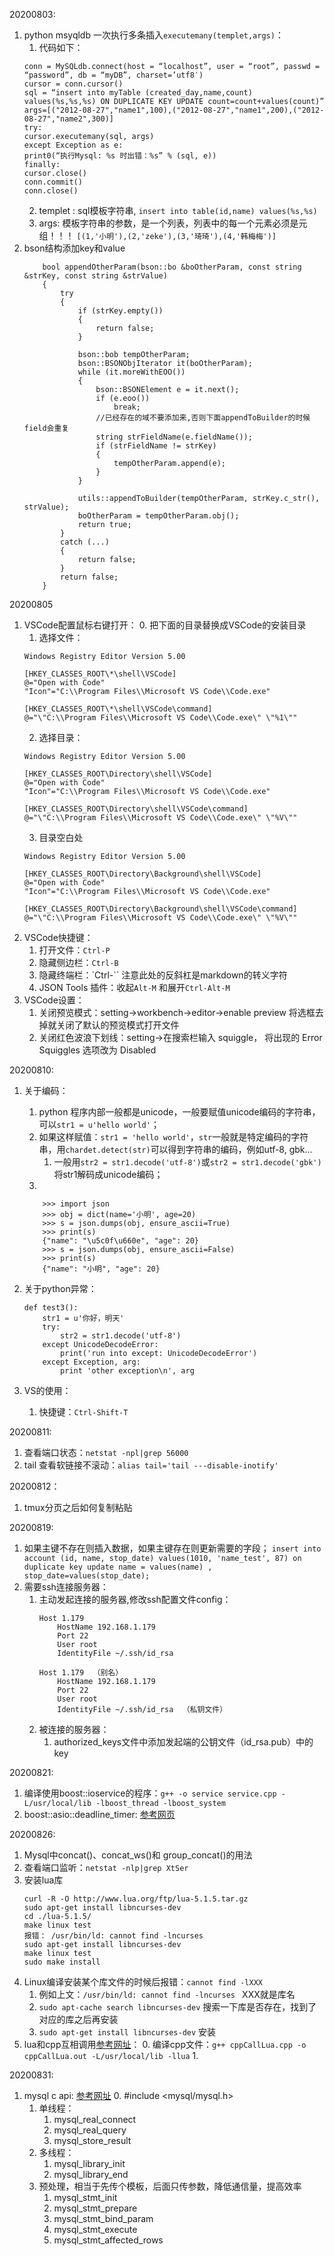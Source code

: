 20200803:
1. python msyqldb 一次执行多条插入`executemany(templet,args)`：
    1. 代码如下：
    ```
    conn = MySQLdb.connect(host = “localhost”, user = “root”, passwd = “password”, db = “myDB”, charset=’utf8′)
    cursor = conn.cursor()
    sql = “insert into myTable (created_day,name,count) values(%s,%s,%s) ON DUPLICATE KEY UPDATE count=count+values(count)”
    args=[("2012-08-27","name1",100),("2012-08-27","name1",200),("2012-08-27","name2",300)]
    try:
    cursor.executemany(sql, args)
    except Exception as e:
    print0(“执行Mysql: %s 时出错：%s” % (sql, e))
    finally:
    cursor.close()
    conn.commit()
    conn.close()
    ```
    2. templet : sql模板字符串, `insert into table(id,name) values(%s,%s)`
    3. args: 模板字符串的参数，是一个列表，列表中的每一个元素必须是元组！！！ `[(1,'小明'),(2,'zeke'),(3,'琦琦'),(4,'韩梅梅')] `
2. bson结构添加key和value
    ```
        bool appendOtherParam(bson::bo &boOtherParam, const string &strKey, const string &strValue)
        {
            try
            {
                if (strKey.empty())
                {
                    return false;
                }

                bson::bob tempOtherParam;
                bson::BSONObjIterator it(boOtherParam);
                while (it.moreWithEOO())
                {
                    bson::BSONElement e = it.next();
                    if (e.eoo())
                        break;
                    //已经存在的域不要添加来,否则下面appendToBuilder的时候field会重复
                    string strFieldName(e.fieldName());
                    if (strFieldName != strKey)
                    {
                        tempOtherParam.append(e);
                    }
                }

                utils::appendToBuilder(tempOtherParam, strKey.c_str(), strValue);
                boOtherParam = tempOtherParam.obj();
                return true;
            }
            catch (...)
            {
                return false;
            }
            return false;
        }
    ```

20200805
1. VSCode配置鼠标右键打开：
    0. 把下面的目录替换成VSCode的安装目录
    1. 选择文件：
    ```
    Windows Registry Editor Version 5.00

    [HKEY_CLASSES_ROOT\*\shell\VSCode]
    @="Open with Code"
    "Icon"="C:\\Program Files\\Microsoft VS Code\\Code.exe"

    [HKEY_CLASSES_ROOT\*\shell\VSCode\command]
    @="\"C:\\Program Files\\Microsoft VS Code\\Code.exe\" \"%1\""
    ```
    2. 选择目录：
    ```
    Windows Registry Editor Version 5.00

    [HKEY_CLASSES_ROOT\Directory\shell\VSCode]
    @="Open with Code"
    "Icon"="C:\\Program Files\\Microsoft VS Code\\Code.exe"

    [HKEY_CLASSES_ROOT\Directory\shell\VSCode\command]
    @="\"C:\\Program Files\\Microsoft VS Code\\Code.exe\" \"%V\""
    ```
    3. 目录空白处
    ```
    Windows Registry Editor Version 5.00

    [HKEY_CLASSES_ROOT\Directory\Background\shell\VSCode]
    @="Open with Code"
    "Icon"="C:\\Program Files\\Microsoft VS Code\\Code.exe"

    [HKEY_CLASSES_ROOT\Directory\Background\shell\VSCode\command]
    @="\"C:\\Program Files\\Microsoft VS Code\\Code.exe\" \"%V\""
    ```
2. VSCode快捷键：
    1. 打开文件：`Ctrl-P`
    2. 隐藏侧边栏：`Ctrl-B`
    3. 隐藏终端栏：`Ctrl-\`` 注意此处的反斜杠是markdown的转义字符
    4. JSON Tools 插件：收起`Alt-M` 和展开`Ctrl-Alt-M`
3. VSCode设置：
    1. 关闭预览模式：setting->workbench->editor->enable preview 将选框去掉就关闭了默认的预览模式打开文件
    2. 关闭红色波浪下划线：setting->在搜索栏输入 squiggle， 将出现的 Error Squiggles 选项改为 Disabled
    
20200810:
1. 关于编码：
    1. python 程序内部一般都是unicode，一般要赋值unicode编码的字符串，可以`str1 = u'hello world'`；
    2. 如果这样赋值：`str1 = 'hello world'`，`str`一般就是特定编码的字符串，用`chardet.detect(str)`可以得到字符串的编码，例如utf-8, gbk...
        1. 一般用`str2 = str1.decode('utf-8')`或`str2 = str1.decode('gbk')`将str1解码成unicode编码；
    3. 
    ```
        >>> import json
        >>> obj = dict(name='小明', age=20)
        >>> s = json.dumps(obj, ensure_ascii=True)
        >>> print(s)
        {"name": "\u5c0f\u660e", "age": 20}
        >>> s = json.dumps(obj, ensure_ascii=False)
        >>> print(s)
        {"name": "小明", "age": 20}
    ```
    
2. 关于python异常：
    ```
    def test3():
        str1 = u'你好，明天'
        try:
            str2 = str1.decode('utf-8')
        except UnicodeDecodeError:
            print('run into except: UnicodeDecodeError')
        except Exception, arg:
            print 'other exception\n', arg 
    ```
3. VS的使用：
    1. 快捷键：`Ctrl-Shift-T`

20200811:
1. 查看端口状态：`netstat -npl|grep 56000`
2. tail 查看软链接不滚动：`alias tail='tail ---disable-inotify'`

20200812：
1. tmux分页之后如何复制粘贴

20200819:
1. 如果主键不存在则插入数据，如果主键存在则更新需要的字段；
`insert into account (id, name, stop_date) values(1010, 'name_test', 87) on duplicate key update name = values(name) , stop_date=values(stop_date);`
2. 需要ssh连接服务器：
    1. 主动发起连接的服务器,修改ssh配置文件config：
        ```
        Host 1.179
            HostName 192.168.1.179
            Port 22
            User root
            IdentityFile ~/.ssh/id_rsa

        Host 1.179  （别名）
            HostName 192.168.1.179      
            Port 22
            User root
            IdentityFile ~/.ssh/id_rsa  （私钥文件）
        ```
    2. 被连接的服务器：
        1. authorized_keys文件中添加发起端的公钥文件（id_rsa.pub）中的key

20200821:
1. 编译使用boost::ioservice的程序：`g++ -o service service.cpp -L/usr/local/lib -lboost_thread -lboost_system`
2. boost::asio::deadline_timer: [参考网页](https://www.cnblogs.com/xuaidongstdudyrecording/p/6077639.html)


20200826:
1. Mysql中concat()、concat_ws()和 group_concat()的用法
2. 查看端口监听：`netstat -nlp|grep XtSer`
3. 安装lua库
    ```
    curl -R -O http://www.lua.org/ftp/lua-5.1.5.tar.gz
    sudo apt-get install libncurses-dev
    cd ./lua-5.1.5/
    make linux test
    报错： /usr/bin/ld: cannot find -lncurses 
    sudo apt-get install libncurses-dev
    make linux test
    sudo make install
    ```
4. Linux编译安装某个库文件的时候后报错：`cannot find -lXXX`
    1. 例如上文：`/usr/bin/ld: cannot find -lncurses ` XXX就是库名
    2. `sudo apt-cache search libncurses-dev` 搜索一下库是否存在，找到了对应的库之后再安装
    3. `sudo apt-get install libncurses-dev` 安装
5. lua和cpp互相调用[参考网址](https://blog.csdn.net/mango9126/article/details/77897263)：
    0. 编译cpp文件：`g++ cppCallLua.cpp -o cppCallLua.out -L/usr/local/lib -llua`
    1. 
    
20200831:
1. mysql c api: [参考网址](https://www.cnblogs.com/fnlingnzb-learner/p/8039801.html)
    0. #include <mysql/mysql.h>
    1. 单线程：
        1. mysql_real_connect
        2. mysql_real_query
        3. mysql_store_result
    2. 多线程：
        1. mysql_library_init
        2. mysql_library_end 
    3. 预处理，相当于先传个模板，后面只传参数，降低通信量，提高效率
        1. mysql_stmt_init
        2. mysql_stmt_prepare
        3. mysql_stmt_bind_param
        4. mysql_stmt_execute
        5. mysql_stmt_affected_rows

































